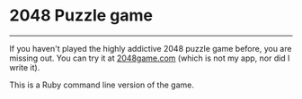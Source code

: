 # 2048 Puzzle game

---

If you haven't played the highly addictive 2048 puzzle game before, you are missing out.
You can try it at [2048game.com](http://2048game.com) (which is not my app, nor did I write it). 

This is a Ruby command line version of the game.
